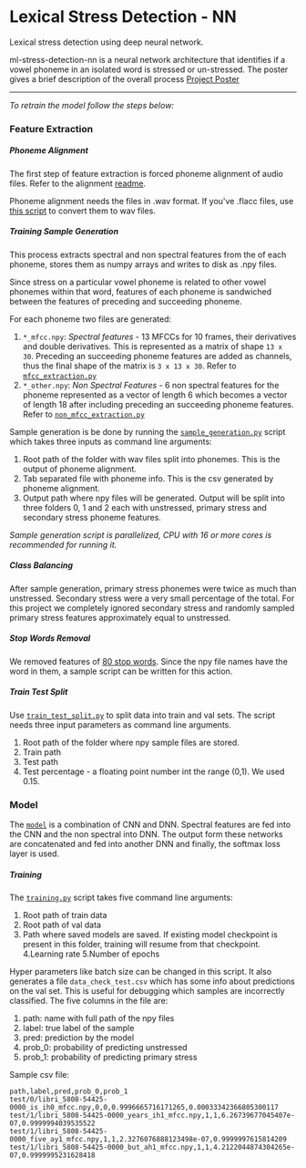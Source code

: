 # Lexical Stress Detection - NN

Lexical stress detection using deep neural network.

ml-stress-detection-nn is a neural network architecture that identifies if a vowel phoneme
in an isolated word is stressed or un-stressed.
The poster gives a brief description of the overall process
[Project Poster](lexical-stress-detection/images/project_poster.pdf)

---
*To retrain the model follow the steps below:*
### Feature Extraction
##### Phoneme Alignment
The first step of feature extraction is forced phoneme alignment of audio files. Refer to the alignment
[readme](alignment/README.md).

Phoneme alignment needs the files in .wav format. If you've .flacc files, use 
[this script](scripts/convert_flac_to_wav.sh) to convert them to wav files.


##### Training Sample Generation
This process extracts spectral and non spectral features from the of each phoneme, stores them as numpy arrays and
writes to disk as .npy files. 

Since stress on a particular vowel phoneme is related to other vowel phonemes within that word, features of each 
phoneme is sandwiched between the features of preceding and succeeding phoneme.

For each phoneme two files are generated:
1. `*_mfcc.npy`: *Spectral features* - 13 MFCCs for 10 frames, their derivatives and double derivatives. This is
represented as a matrix of shape `13 x 30`. Preceding an succeeding phoneme features are added as channels, thus the
final shape of the matrix is `3 x 13 x 30`.
Refer to [`mfcc_extraction.py`](cnnmodel/feature_extraction/mfcc_extraction.py)
2. `*_other.npy`: *Non Spectral Features* - 6 non spectral features for the phoneme represented as a vector of length
6 which becomes a vector of length 18 after including preceding an succeeding phoneme features.
Refer to [`non_mfcc_extraction.py`](cnnmodel/feature_extraction/non_mfcc_extraction.py)

Sample generation is be done by running the [`sample_generation.py`](cnnmodel/feature_extraction/sample_genration.py)
script which takes three inputs as command line arguments:
1. Root path of the folder with wav files split into phonemes. This is the output of phoneme alignment.
2. Tab separated file with phoneme info. This is the csv generated by phoneme alignment.
3. Output path where npy files will be generated. Output will be split into three folders 0, 1 and 2 each with
unstressed, primary stress and secondary stress phoneme features. 
 
*Sample generation script is parallelized, CPU with 16 or more cores is recommended for running it.*

##### Class Balancing
After sample generation, primary stress phonemes were twice as much than unstressed. Secondary stress were a very 
small percentage of the total. For this project we completely ignored secondary stress and randomly sampled primary 
stress features approximately equal to unstressed.

##### Stop Words Removal
We removed features of [80 stop words](cnnmodel/feature_extraction/ignored_words.txt). Since the npy file names
have the word in them, a sample script can be written for this action.

##### Train Test Split
Use [`train_test_split.py`](cnnmodel/feature_extraction/train_test_split.py) to split data into train and val sets.
The script needs three input parameters as command line arguments.
1. Root path of the folder where npy sample files are stored. 
2. Train path
3. Test path
4. Test percentage - a floating point number int the range (0,1). We used 0.15.

### Model
The [`model`](cnnmodel/model.py) is a combination of CNN and DNN. Spectral features are fed into the CNN and the
non spectral into DNN. The output form these networks are concatenated and fed into another DNN and finally, the
softmax loss layer is used.

##### Training
The [`training.py`](cnnmodel/training.py) script takes five command line arguments:
1. Root path of train data
2. Root path of val data
3. Path where saved models are saved. If existing model checkpoint is present in this folder, training will
resume from that checkpoint.
4.Learning rate
5.Number of epochs

Hyper parameters like batch size can be changed in this script.
It also generates a file `data_check_test.csv` which has some info about predictions on the val set. This is useful
for debugging which samples are incorrectly classified. The five columns in the file are:
1. path: name with full path of the npy files
2. label: true label of the sample
3. pred: prediction by the model
4. prob_0: probability of predicting unstressed
5. prob_1: probability of predicting primary stress

Sample csv file:
```csv
path,label,pred,prob_0,prob_1
test/0/libri_5808-54425-0000_is_ih0_mfcc.npy,0,0,0.9996665716171265,0.00033342366805300117
test/1/libri_5808-54425-0000_years_ih1_mfcc.npy,1,1,6.26739677045407e-07,0.9999994039535522
test/1/libri_5808-54425-0000_five_ay1_mfcc.npy,1,1,2.3276076888123498e-07,0.9999997615814209
test/1/libri_5808-54425-0000_but_ah1_mfcc.npy,1,1,4.2122044874304265e-07,0.9999995231628418
```
